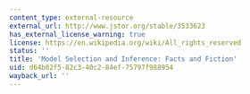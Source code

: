 ```yaml
---
content_type: external-resource
external_url: http://www.jstor.org/stable/3533623
has_external_license_warning: true
license: https://en.wikipedia.org/wiki/All_rights_reserved
status: ''
title: 'Model Selection and Inference: Facts and Fiction'
uid: d64b02f5-82c3-40c2-84ef-75797f988954
wayback_url: ''
---
```

